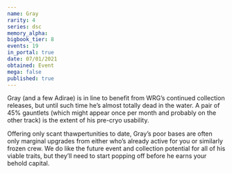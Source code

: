 ```yaml
---
name: Gray
rarity: 4
series: dsc
memory_alpha:
bigbook_tier: 8
events: 19
in_portal: true
date: 07/01/2021
obtained: Event
mega: false
published: true
---
```


Gray (and a few Adirae) is in line to benefit from WRG’s continued collection releases, but until such time he’s almost totally dead in the water. A pair of 45% gauntlets (which might appear once per month and probably on the other track) is the extent of his pre-cryo usability.

Offering only scant thawpertunities to date, Gray’s poor bases are often only marginal upgrades from either who’s already active for you or similarly frozen crew. We do like the future event and collection potential for all of his viable traits, but they’ll need to start popping off before he earns your behold capital.

